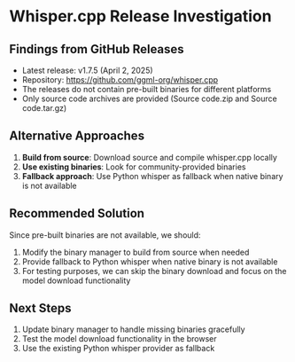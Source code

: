 # Whisper.cpp Release Investigation

## Findings from GitHub Releases

- Latest release: v1.7.5 (April 2, 2025)
- Repository: https://github.com/ggml-org/whisper.cpp
- The releases do not contain pre-built binaries for different platforms
- Only source code archives are provided (Source code.zip and Source code.tar.gz)

## Alternative Approaches

1. **Build from source**: Download source and compile whisper.cpp locally
2. **Use existing binaries**: Look for community-provided binaries
3. **Fallback approach**: Use Python whisper as fallback when native binary is not available

## Recommended Solution

Since pre-built binaries are not available, we should:
1. Modify the binary manager to build from source when needed
2. Provide fallback to Python whisper when native binary is not available
3. For testing purposes, we can skip the binary download and focus on the model download functionality

## Next Steps

1. Update binary manager to handle missing binaries gracefully
2. Test the model download functionality in the browser
3. Use the existing Python whisper provider as fallback

